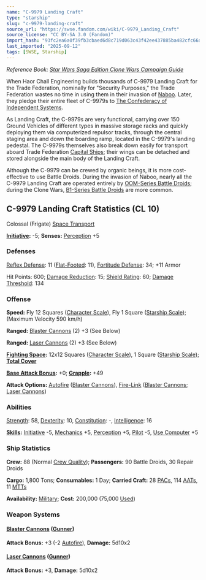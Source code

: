```yaml
---
name: "C-9979 Landing Craft"
type: "starship"
slug: "c-9979-landing-craft"
source_url: "https://swse.fandom.com/wiki/C-9979_Landing_Craft"
source_license: "CC BY-SA 3.0 (Fandom)"
import_hash: "93fc2ea6a0f39fb3cbaed6d8c719d063c43f42ee437885ba482cfc66ae7ea3b8"
last_imported: "2025-09-12"
tags: [SWSE, Starship]
---
```

*Reference Book: [Star Wars Saga Edition Clone Wars Campaign Guide](https://swse.fandom.com/wiki/Star_Wars_Saga_Edition_Clone_Wars_Campaign_Guide)*

When Haor Chall Engineering builds thousands of C-9979 Landing Craft for the Trade Federation, nominally for "Security Purposes," the Trade Federation wastes no time in using them in their invasion of [Naboo](https://swse.fandom.com/wiki/Naboo). Later, they pledge their entire fleet of C-9979s to [The Confederacy of Independent Systems](https://swse.fandom.com/wiki/The_Confederacy_of_Independent_Systems).

As Landing Craft, the C-9979s are very functional, carrying over 150 Ground Vehicles of different types in massive storage racks and quickly deploying them via computerized repulsor tracks, through the central staging area and down the boarding ramp, located in the C-9979's landing pedestal. The C-9979s themselves also break down easily for transport aboard Trade Federation [Capital Ships](https://swse.fandom.com/wiki/Capital_Ships); their wings can be detached and stored alongside the main body of the Landing Craft.

Although the C-9979 can be crewed by organic beings, it is more cost-effective to use Battle Droids. During the invasion of Naboo, nearly all the C-9979 Landing Craft are operated entirely by [OOM-Series Battle Droids](https://swse.fandom.com/wiki/OOM-Series_Battle_Droids); during the Clone Wars, [B1-Series Battle Droids](https://swse.fandom.com/wiki/B1-Series_Battle_Droids) are more common.

## C-9979 Landing Craft Statistics (CL 10)
Colossal (Frigate) [Space Transport](https://swse.fandom.com/wiki/Space_Transport)

**[Initiative](https://swse.fandom.com/wiki/Initiative):** -5; **Senses:** [Perception](https://swse.fandom.com/wiki/Perception) +5
### Defenses
[Reflex Defense](https://swse.fandom.com/wiki/Reflex_Defense_(Vehicles)): 11 ([Flat-Footed](https://swse.fandom.com/wiki/Flat-Footed): 11), [Fortitude Defense](https://swse.fandom.com/wiki/Fortitude_Defense_(Vehicles)): 34; +11 Armor

Hit Points: 600; [Damage Reduction](https://swse.fandom.com/wiki/Damage_Reduction): 15; [Shield Rating](https://swse.fandom.com/wiki/Shield_Rating): 60; [Damage Threshold](https://swse.fandom.com/wiki/Damage_Threshold_(Vehicles)): 134
### Offense
**Speed:** Fly 12 Squares ([Character Scale](https://swse.fandom.com/wiki/Character_Scale)), Fly 1 Square ([Starship Scale](https://swse.fandom.com/wiki/Starship_Scale)); (Maximum Velocity 590 km/h)

**Ranged:** [Blaster Cannons](https://swse.fandom.com/wiki/Blaster_Cannons) (2) +3 (See Below)

**Ranged:** [Laser Cannons](https://swse.fandom.com/wiki/Laser_Cannons) (2) +3 (See Below)

**[Fighting Space](https://swse.fandom.com/wiki/Fighting_Space):** 12x12 Squares ([Character Scale](https://swse.fandom.com/wiki/Character_Scale)), 1 Square ([Starship Scale](https://swse.fandom.com/wiki/Starship_Scale)); **[Total Cover](https://swse.fandom.com/wiki/Total_Cover)**

**[Base Attack Bonus](https://swse.fandom.com/wiki/Base_Attack_Bonus):** +0; **[Grapple](https://swse.fandom.com/wiki/Grapple):** +49

**Attack Options:** [Autofire](https://swse.fandom.com/wiki/Autofire_(Vehicle_Combat)) ([Blaster Cannons](https://swse.fandom.com/wiki/Blaster_Cannons)), [Fire-Link](https://swse.fandom.com/wiki/Fire-Link) ([Blaster Cannons](https://swse.fandom.com/wiki/Blaster_Cannons); [Laser Cannons](https://swse.fandom.com/wiki/Laser_Cannons))
### Abilities
[Strength](https://swse.fandom.com/wiki/Strength): 58, [Dexterity](https://swse.fandom.com/wiki/Dexterity): 10, [Constitution](https://swse.fandom.com/wiki/Constitution): -, [Intelligence](https://swse.fandom.com/wiki/Intelligence): 16

**[Skills](https://swse.fandom.com/wiki/Skills):** [Initiative](https://swse.fandom.com/wiki/Initiative) -5, [Mechanics](https://swse.fandom.com/wiki/Mechanics) +5, [Perception](https://swse.fandom.com/wiki/Perception) +5, [Pilot](https://swse.fandom.com/wiki/Pilot) -5, [Use Computer](https://swse.fandom.com/wiki/Use_Computer) +5
### Ship Statistics
**Crew:** 88 (Normal [Crew Quality](https://swse.fandom.com/wiki/Crew_Quality)); **Passengers:** 90 Battle Droids, 30 Repair Droids

**Cargo:** 1,800 Tons; **Consumables:** 1 Day; **Carried Craft:** 28 [PACs](https://swse.fandom.com/wiki/PACs), 114 [AATs](https://swse.fandom.com/wiki/AATs), 11 [MTTs](https://swse.fandom.com/wiki/MTTs)

**Availability:** [Military](https://swse.fandom.com/wiki/Military); **Cost:** 200,000 (75,000 [Used](https://swse.fandom.com/wiki/Used))
### Weapon Systems
#### **[Blaster Cannons](https://swse.fandom.com/wiki/Blaster_Cannons) ([Gunner](https://swse.fandom.com/wiki/Gunner))**
**Attack Bonus:** +3 (-2 [Autofire](https://swse.fandom.com/wiki/Autofire_(Vehicle_Combat))), **Damage:** 5d10x2
#### **[Laser Cannons](https://swse.fandom.com/wiki/Laser_Cannons) ([Gunner](https://swse.fandom.com/wiki/Gunner))**
**Attack Bonus:** +3, **Damage:** 5d10x2